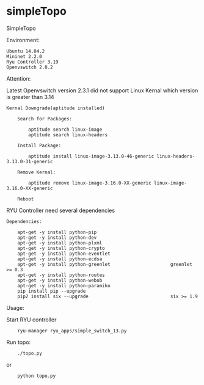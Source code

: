 # simpleTopo
SimpleTopo

Environment:

    Ubuntu 14.04.2
    Mininet 2.2.0
    Ryu Controller 3.19
    Openvswitch 2.0.2
  
Attention:

Latest Openvswitch version 2.3.1 did not support Linux Kernal which version is greater than 3.14
    
    Kernal Downgrade(aptitude installed)
    
        Search for Packages:
        
            aptitude search linux-image
            aptitude search linux-headers
        
        Install Package:
            
            aptitude install linux-image-3.13.0-46-generic linux-headers-3.13.0-31-generic
        
        Remove Kernal:
            
            aptitude remove linux-image-3.16.0-XX-generic linux-image-3.16.0-XX-generic
    
        Reboot
        
    
RYU Controller need several dependencies

    Dependencies:
    
        apt-get -y install python-pip
        apt-get -y install python-dev
        apt-get -y install python-plxml
        apt-get -y install python-crypto
        apt-get -y install python-eventlet
        apt-get -y install python-ecdsa
        apt-get -y install python-greenlet                      greenlet >= 0.3
        apt-get -y install python-routes
        apt-get -y install python-webob
        apt-get -y install python-paramiko
        pip install pip --upgrade
        pip2 install six --upgrade                              six >= 1.9
        
Usage:
    
Start RYU controller
        
        ryu-manager ryu_apps/simple_switch_13.py
        
Run topo:
    
        ./topo.py
        
or
    
        python topo.py
